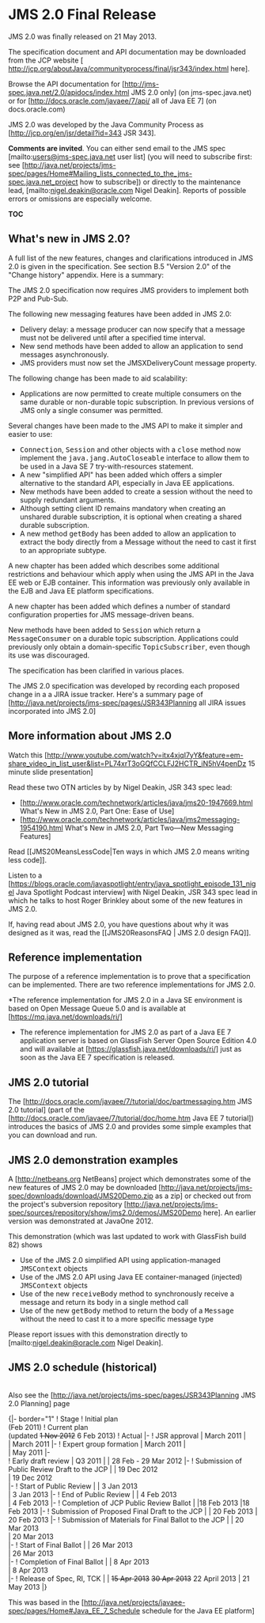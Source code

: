 # JMS 2.0 Final Release 

JMS 2.0 was finally released on 21 May 2013.

The specification document and API documentation may be downloaded from the JCP website [ http://jcp.org/aboutJava/communityprocess/final/jsr343/index.html here]. 

Browse the API documentation for [http://jms-spec.java.net/2.0/apidocs/index.html JMS 2.0 only] (on jms-spec.java.net) or for [http://docs.oracle.com/javaee/7/api/ all of Java EE 7] (on docs.oracle.com)

JMS 2.0 was developed by the Java Community Process as [http://jcp.org/en/jsr/detail?id=343 JSR 343].

**Comments are invited**. You can either send email to the JMS spec  [mailto:users@jms-spec.java.net user list] (you will need to subscribe first: see [http://java.net/projects/jms-spec/pages/Home#Mailing_lists_connected_to_the_jms-spec.java.net_project how to  subscribe]) or directly to the maintenance lead,  [mailto:nigel.deakin@oracle.com Nigel Deakin]. Reports of possible errors or omissions are especially welcome.

__TOC__

## What's new in JMS 2.0? 

A full list of the new features, changes and clarifications introduced in JMS 2.0 is given in the specification. See section B.5 "Version 2.0" of the "Change history" appendix. Here is a summary:

The JMS 2.0 specification now requires JMS providers to implement both P2P and Pub-Sub.

The following new messaging features have been added in JMS 2.0:
* Delivery delay: a message producer can now specify that a message must not be delivered until after a specified time interval.
* New send methods have been added to allow an application to send messages asynchronously.
* JMS providers must now set the JMSXDeliveryCount message property.

The following change has been made to aid scalability:
* Applications are now permitted to create multiple consumers on the same durable or non-durable topic subscription. In previous versions of JMS only a single consumer was permitted.

Several changes have been made to the JMS API to make it simpler and easier to use:
* <tt>Connection</tt>, <tt>Session</tt> and other objects with a <tt>close</tt> method now implement the <tt>java.jang.AutoCloseable</tt> interface to allow them to be used in a Java SE 7 try-with-resources statement. 
* A new "simplified API" has been added which offers a simpler alternative to the standard API, especially in Java EE applications.
* New methods have been added to create a session without the need to supply redundant arguments.
* Although setting client ID remains mandatory when creating an unshared durable subscription, it is optional when creating a shared durable subscription. 
* A new method <tt>getBody</tt> has been added to allow an application to extract the body directly from a Message without the need to cast it first to an appropriate subtype. 

A new chapter has been added which describes some additional restrictions and behaviour which apply when using the JMS API in the Java EE web or EJB container. This information was previously only available in the EJB and Java EE platform specifications. 

A new chapter has been added which defines a number of standard configuration properties for JMS message-driven beans.

New methods have been added to <tt>Session</tt> which return a <tt>MessageConsumer</tt> on a durable topic subscription. Applications could previously only obtain a domain-specific <tt>TopicSubscriber</tt>, even though its use was discouraged. 

The specification has been clarified in various places.

The JMS 2.0 specification was developed by recording each proposed change in a a JIRA issue tracker. Here's a summary page of  [http://java.net/projects/jms-spec/pages/JSR343Planning all JIRA issues incorporated into JMS 2.0]<br/>

## More information about JMS 2.0 

Watch this [http://www.youtube.com/watch?v=itx4xjqI7yY&feature=em-share_video_in_list_user&list=PL74xrT3oGQfCCLFJ2HCTR_iN5hV4penDz 15 minute slide presentation]

Read these two OTN articles by by Nigel Deakin, JSR 343 spec lead:
* [http://www.oracle.com/technetwork/articles/java/jms20-1947669.html What's New in JMS 2.0, Part One: Ease of Use] 
* [http://www.oracle.com/technetwork/articles/java/jms2messaging-1954190.html What's New in JMS 2.0, Part Two—New Messaging Features]

Read [[JMS20MeansLessCode|Ten ways in which JMS 2.0 means writing less code]].

Listen to a  [https://blogs.oracle.com/javaspotlight/entry/java_spotlight_episode_131_nigel Java Spotlight Podcast interview] with Nigel Deakin, JSR 343 spec lead in which he talks to host Roger Brinkley about some of the new features in JMS 2.0.

If, having read about JMS 2.0, you have questions about why it was designed as it was, read the [[JMS20ReasonsFAQ | JMS 2.0 design FAQ]].

## Reference implementation 

The purpose of a reference implementation is to prove that a specification can be implemented. There are two reference implementations for JMS 2.0.

*The reference implementation for JMS 2.0 in a Java SE environment is based on Open Message Queue 5.0 and is available at [https://mq.java.net/downloads/ri/] 

* The reference implementation for JMS 2.0 as part of a Java EE 7 application server is based on GlassFish Server Open Source Edition 4.0 and will available at [https://glassfish.java.net/downloads/ri/] just as soon as the Java EE  7 specification is released.  

## JMS 2.0 tutorial

The [http://docs.oracle.com/javaee/7/tutorial/doc/partmessaging.htm JMS 2.0 tutorial] (part of the [http://docs.oracle.com/javaee/7/tutorial/doc/home.htm Java EE 7 tutorial]) introduces the basics of JMS 2.0 and provides some simple examples that you can download and run.

## JMS 2.0 demonstration examples 

A [http://netbeans.org NetBeans] project which demonstrates some of the new features of JMS 2.0 may be downloaded  [http://java.net/projects/jms-spec/downloads/download/JMS20Demo.zip as a zip] or checked out from the project's subversion repository [http://java.net/projects/jms-spec/sources/repository/show/jms2.0/demos/JMS20Demo here]. An earlier version was demonstrated at JavaOne 2012.

This demonstration (which was last updated to work with GlassFish build 82) shows
* Use of the JMS 2.0 simplified API  using application-managed <tt>JMSContext</tt> objects
* Use of the JMS 2.0 API using Java EE container-managed (injected) <tt>JMSContext</tt> objects
* Use of the new <tt>receiveBody</tt> method to synchronously receive a message and return its body in a single method call
* Use of the new <tt>getBody</tt> method to return the body of a <tt>Message</tt> without the need to cast it to a more specific message type

Please report issues with this demonstration directly to [mailto:nigel.deakin@oracle.com Nigel Deakin].

##  JMS 2.0 schedule (historical)

<br/>Also see the [http://java.net/projects/jms-spec/pages/JSR343Planning JMS 2.0 Planning] page <br/>

{|- border="1"
! Stage
! Initial plan<br/>(Feb 2011)
! Current plan<br/> (updated  <strike>1 Nov 2012</strike> 6 Feb 2013)
! Actual
|- 
! JSR approval
|  March 2011
|  
| March 2011
|-
! Expert group formation
|  March 2011
|  
| May 2011
|-   
! Early draft review
|  Q3 2011
| 
|   28 Feb - 29 Mar 2012
|-
! Submission of Public Review Draft to the JCP
| 
| 19 Dec 2012 	
| 19 Dec 2012 	
|-
! Start of Public Review
|
| 3  Jan 2013 	
| 3  Jan 2013 
|-
! End of Public Review
|
| 4  Feb 2013 	
| 4  Feb 2013 
|-
! Completion of JCP Public Review Ballot
|
|18 Feb 2013
|18 Feb 2013
|-
! Submission of Proposed Final Draft to the JCP
|
| 20 Feb 2013
| 20 Feb 2013
|-
! Submission of Materials for Final Ballot to the JCP
|
| 20 Mar 2013 	
| 20 Mar 2013 	
|-
! Start of Final Ballot
|
| 26 Mar 2013 	
| 26 Mar 2013 	
|-
! Completion of Final Ballot
|
| 8  Apr 2013 	
| 8  Apr 2013 	
|-
! Release of Spec, RI, TCK 
|
| <strike>15 Apr 2013</strike> <strike>30 Apr 2013</strike> 22 April 2013
| 21 May 2013
|}

This was based in the [http://java.net/projects/javaee-spec/pages/Home#Java_EE_7_Schedule schedule for the Java EE platform]
